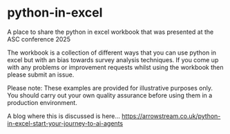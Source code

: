 # python-in-excel
A place to share the python in excel workbook that was presented at the ASC conference 2025

The workbook is a collection of different ways that you can use python in excel but with an bias towards survey analysis techniques.
If you come up with any problems or improvement requests whilst using the workbook then please submit an issue.

Please note: These examples are provided for illustrative purposes only. You should carry out your own quality assurance before using them in a production environment.

A blog where this is discussed is here...
https://arrowstream.co.uk/python-in-excel-start-your-journey-to-ai-agents
